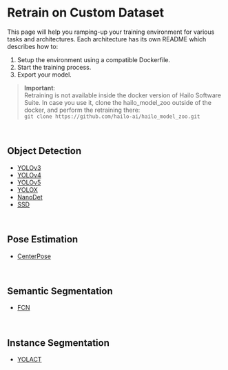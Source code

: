 # Retrain on Custom Dataset

This page will help you ramping-up your training environment for various tasks and architectures.
Each architecture has its own README which describes how to:
   1. Setup the environment using a compatible Dockerfile.
   2. Start the training process.
   3. Export your model.

> **Important**:  
    Retraining is not available inside the docker version of Hailo Software Suite. In case you use it, clone the hailo_model_zoo outside of the docker, and perform the retraining there:  
    ```git clone https://github.com/hailo-ai/hailo_model_zoo.git``` 
<br>

## Object Detection
* [YOLOv3](../training/yolov3/README.md)
* [YOLOv4](../training/yolov4/README.md)
* [YOLOv5](../training/yolov5/README.md)
* [YOLOX](../training/yolox/README.md)
* [NanoDet](../training/nanodet/README.md)
* [SSD](../training/ssd/README.md)

<br>

## Pose Estimation
* [CenterPose](../training/centerpose/README.md)

<br>

## Semantic Segmentation
* [FCN](../training/fcn/README.md)
<br>

## Instance Segmentation
* [YOLACT](../training/yolact/README.md)
